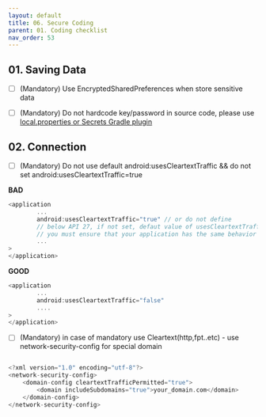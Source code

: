 ```yaml
---
layout: default
title: 06. Secure Coding
parent: 01. Coding checklist
nav_order: 53
---
```


## 01. Saving Data

- [ ] (Mandatory) Use EncryptedSharedPreferences when store sensitive data

- [ ] (Mandatory) Do not hardcode key/password in source code, please use [local.properties or Secrets Gradle plugin](https://developers.google.com/maps/documentation/places/android-sdk/secrets-gradle-plugin)


## 02. Connection

- [ ] (Mandatory) Do not use default android:usesCleartextTraffic && do not set android:usesCleartextTraffic=true 

__BAD__
```kotlin
<application
        ...
        android:usesCleartextTraffic="true" // or do not define
        // below API 27, if not set, defaut value of usesCleartextTraffic is true
        // you must ensure that your application has the same behavior for all API level
        ...
>
</application>
```

__GOOD__
```kotlin
<application
        ...
        android:usesCleartextTraffic="false" 
        ....
>
</application>
```

- [ ] (Mandatory) in case of mandatory use Cleartext(http,fpt..etc) - use network-security-config for special domain

```kotlin

<?xml version="1.0" encoding="utf-8"?>
<network-security-config>
    <domain-config cleartextTrafficPermitted="true">
        <domain includeSubdomains="true">your_domain.com</domain>
    </domain-config>
</network-security-config>

```
